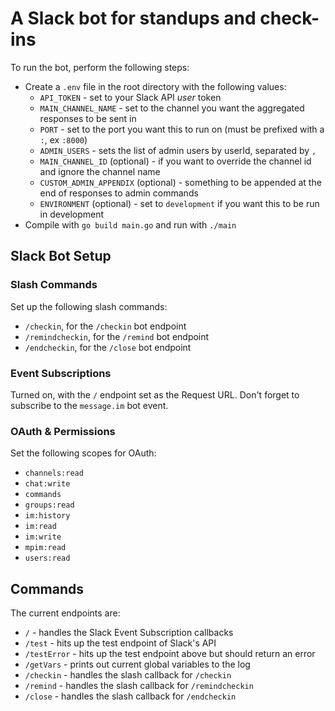 # A Slack bot for standups and check-ins 
To run the bot, perform the following steps:
- Create a `.env` file in the root directory with the following values:
  - `API_TOKEN` - set to your Slack API *user* token
  - `MAIN_CHANNEL_NAME` - set to the channel you want the aggregated responses to be sent in
  - `PORT` - set to the port you want this to run on (must be prefixed with a `:`, ex `:8000`)
  - `ADMIN_USERS` - sets the list of admin users by userId, separated by `,`
  - `MAIN_CHANNEL_ID` (optional) - if you want to override the channel id and ignore the channel name
  - `CUSTOM_ADMIN_APPENDIX` (optional) - something to be appended at the end of responses to admin commands
  - `ENVIRONMENT` (optional) - set to `development` if you want this to be run in development
- Compile with `go build main.go` and run with `./main`

## Slack Bot Setup
### Slash Commands
Set up the following slash commands:
- `/checkin`, for the `/checkin` bot endpoint
- `/remindcheckin`, for the `/remind` bot endpoint
- `/endcheckin`, for the `/close` bot endpoint

### Event Subscriptions
Turned on, with the `/` endpoint set as the Request URL.
Don't forget to subscribe to the `message.im` bot event.

### OAuth & Permissions
Set the following scopes for OAuth:
- `channels:read`
- `chat:write`
- `commands`
- `groups:read`
- `im:history`
- `im:read`
- `im:write`
- `mpim:read`
- `users:read`

## Commands
The current endpoints are:
- `/` - handles the Slack Event Subscription callbacks
- `/test` - hits up the test endpoint of Slack's API
- `/testError` - hits up the test endpoint above but should return an error
- `/getVars` - prints out current global variables to the log
- `/checkin` - handles the slash callback for `/checkin`
- `/remind` - handles the slash callback for `/remindcheckin`
- `/close` - handles the slash callback for `/endcheckin`

